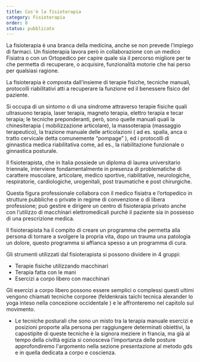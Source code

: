 ```yaml
---
title: Cos'è la fisioterapia
category: Fisioterapia
order: 8
status: pubblicato
---
```

La fisioterapia è una branca della medicina, anche se non prevede l’impiego di farmaci. Un fisioterapia lavora però in collaborazione con un medico Fisiatra o con un Ortopedico per capire quale sia il percorso migliore per te che permetta di recuperare, o acquisire, funzionalità motorie che hai perso per qualsiasi ragione.

La fisioterapia è composta dall’insieme di terapie fisiche, tecniche manuali, protocolli riabilitativi atti a recuperare la funzione ed il benessere fisico del paziente.

Si occupa di un sintomo o di una sindrome attraverso terapie fisiche quali ultrasuono terapia, laser terapia, magneto terapia, elettro terapia e tecar terapia; le tecniche preponderanti, però, sono quelle manuali quali la chinesiterapia ( mobilizzazione articolare), la massoterapia (massaggio terapeutico), la trazione manuale delle articolazioni ( ad es. spalla, anca o tratto cervicale detta comunemente “pompage” ), ed i protocolli di ginnastica medica riabilitativa come, ad es., la riabilitazione funzionale o ginnastica posturale.

Il fisioterapista, che in Italia possiede un diploma di laurea universitario triennale, interviene fondamentalmente in presenza di problematiche di carattere muscolare, articolare, medico sportive, riabilitative, neurologiche, respiratorie, cardiologiche, urogenitali, post traumatiche e post chirurgiche.

Questa figura professionale collabora con il medico fisiatra e l’ortopedico in strutture pubbliche o private in regime di convenzione o di libera professione; può gestire e dirigere un centro di fisioterapia privato anche con l’utilizzo di macchinari elettromedicali purchè il paziente sia in possesso di una prescrizione medica.

Il fisioterapista ha il compito di creare un programma che permetta alla persona di tornare a svolgere la propria vita,
dopo un trauma una patologia un dolore, questo programma si affianca spesso a un programma di cura.

Gli strumenti utilizzati dal fisioterapista si possono dividere in 4 gruppi:
- Terapie fisiche utilizzando macchinari 
- Terapia fatta con le mani
- Esercizi a corpo libero con macchinari

Gli esercizi a corpo libero possono essere semplici o complessi questi ultimi vengono chiamati tecniche corporee (feldenkrais taichi tecnica alexander lo yoga inteso nella concezione occidentale ) e le affronteremo nel capitolo sul movimento.

- Le tecniche posturali che sono un misto tra la terapia manuale esercizi e posizioni proporte alla persona per raggiungere determinati obiettivi, la capostipite di queste tecniche è la signora meziere in francia, ma già al tempo della civiltà egizia si conosceva l'importanza delle posture approfondiremo l'argomento nella sezione presentazione al metodo gds e in quella dedicata a corpo e coscienza.

